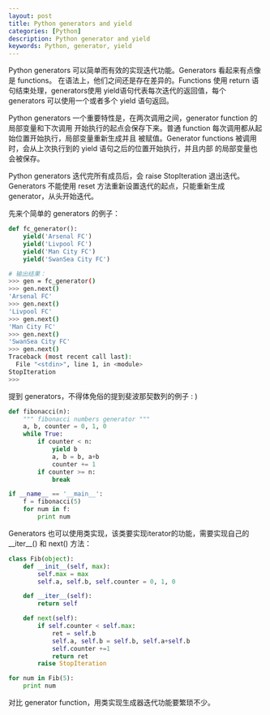 ```yaml
---
layout: post
title: Python generators and yield
categories: [Python]
description: Python generator and yield
keywords: Python, generator, yield
---
```


  Python generators 可以简单而有效的实现迭代功能。Generators 看起来有点像是 functions。
在语法上，他们之间还是存在差异的。Functions 使用 return 语句结束处理，generators使用
yield语句代表每次迭代的返回值，每个 generators 可以使用一个或者多个 yield 语句返回。

  Python generators 一个重要特性是，在两次调用之间，generator function 的局部变量和下次调用
开始执行的起点会保存下来。普通 function 每次调用都从起始位置开始执行，局部变量重新生成并且
被赋值。Generator functions 被调用时，会从上次执行到的 yield 语句之后的位置开始执行，并且内部
的局部变量也会被保存。

  Python generators 迭代完所有成员后，会 raise StopIteration 退出迭代。
Generators 不能使用 reset 方法重新设置迭代的起点，只能重新生成 generator，从头开始迭代。

先来个简单的 generators 的例子：

```python
def fc_generator():
    yield('Arsenal FC')
    yield('Livpool FC')
    yield('Man City FC')
    yield('SwanSea City FC')
```

```sh
# 输出结果：
>>> gen = fc_generator()
>>> gen.next()
'Arsenal FC'
>>> gen.next()
'Livpool FC'
>>> gen.next()
'Man City FC'
>>> gen.next()
'SwanSea City FC'
>>> gen.next()
Traceback (most recent call last):
  File "<stdin>", line 1, in <module>
StopIteration
>>>
```

提到 generators，不得体免俗的提到斐波那契数列的例子 : )

```python
def fibonacci(n):
    """ fibonacci numbers generator """
    a, b, counter = 0, 1, 0
    while True:
        if counter < n:
            yield b
            a, b = b, a+b
            counter += 1
        if counter >= n:
            break

if __name__ == '__main__':
    f = fibonacci(5)
    for num in f:
        print num
```

Generators 也可以使用类实现，该类要实现iterator的功能，需要实现自己的 \_\_iter\_\_() 和 next() 方法：

```python
class Fib(object):
    def __init__(self, max):
        self.max = max
        self.a, self.b, self.counter = 0, 1, 0

    def __iter__(self):
        return self

    def next(self):
        if self.counter < self.max:
            ret = self.b
            self.a, self.b = self.b, self.a+self.b
            self.counter +=1
            return ret
        raise StopIteration

for num in Fib(5):
    print num
```

对比 generator function，用类实现生成器迭代功能要繁琐不少。
